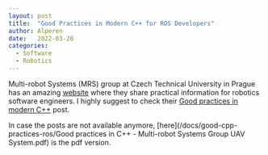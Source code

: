```yaml
---
layout: post
title:  "Good Practices in Modern C++ for ROS Developers"
author: Alperen
date:   2022-03-28
categories:
  - Software
  - Robotics
---
```


Multi-robot Systems (MRS) group at Czech Technical University in Prague has an amazing [website](https://ctu-mrs.github.io/) where they share practical information for robotics software engineers. I highly suggest to check their [Good practices in modern C++](https://ctu-mrs.github.io/docs/introduction/c_to_cpp.html) post. 


In case the posts are not available anymore, [here](/docs/good-cpp-practices-ros/Good practices in C++ - Multi-robot Systems Group UAV System.pdf) is the pdf version.
